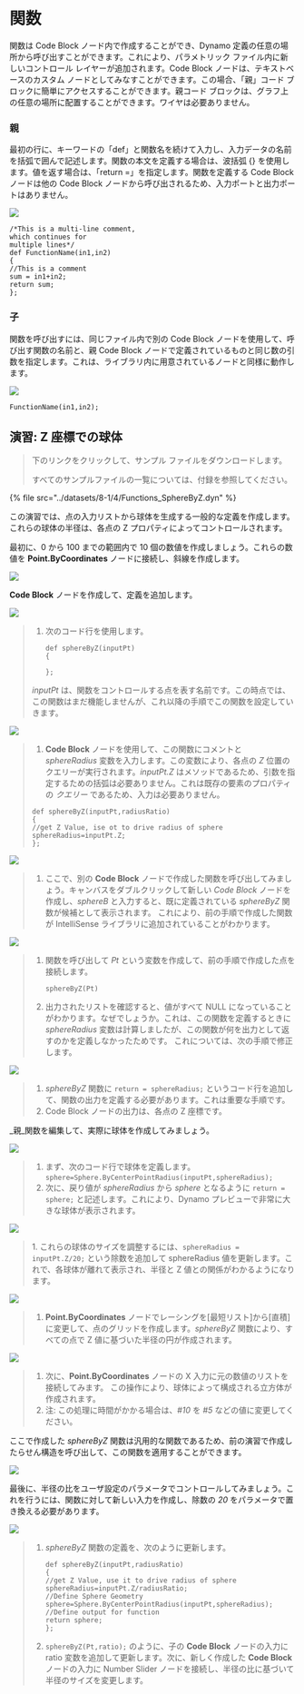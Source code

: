 # 関数

関数は Code Block ノード内で作成することができ、Dynamo 定義の任意の場所から呼び出すことができます。これにより、パラメトリック ファイル内に新しいコントロール レイヤーが追加されます。Code Block ノードは、テキストベースのカスタム ノードとしてみなすことができます。この場合、「親」コード ブロックに簡単にアクセスすることができます。親コード ブロックは、グラフ上の任意の場所に配置することができます。ワイヤは必要ありません。

### 親

最初の行に、キーワードの「def」と関数名を続けて入力し、入力データの名前を括弧で囲んで記述します。関数の本文を定義する場合は、波括弧 {} を使用します。値を返す場合は、「return =」を指定します。関数を定義する Code Block ノードは他の Code Block ノードから呼び出されるため、入力ポートと出力ポートはありません。

![](<../images/8-1/4/functions parent def.jpg>)

```
/*This is a multi-line comment,
which continues for
multiple lines*/
def FunctionName(in1,in2)
{
//This is a comment
sum = in1+in2;
return sum;
};
```

### 子

関数を呼び出すには、同じファイル内で別の Code Block ノードを使用して、呼び出す関数の名前と、親 Code Block ノードで定義されているものと同じ数の引数を指定します。これは、ライブラリ内に用意されているノードと同様に動作します。

![](<../images/8-1/4/functions children call def.jpg>)

```
FunctionName(in1,in2);
```

## 演習: Z 座標での球体

> 下のリンクをクリックして、サンプル ファイルをダウンロードします。
>
> すべてのサンプルファイルの一覧については、付録を参照してください。

{% file src="../datasets/8-1/4/Functions_SphereByZ.dyn" %}

この演習では、点の入力リストから球体を生成する一般的な定義を作成します。これらの球体の半径は、各点の Z プロパティによってコントロールされます。

最初に、0 から 100 までの範囲内で 10 個の数値を作成しましょう。これらの数値を **Point.ByCoordinates** ノードに接続し、斜線を作成します。

![](<../images/8-1/4/functions - exercise - 01.jpg>)

**Code Block** ノードを作成して、定義を追加します。

![](<../images/8-1/4/functions - exercise - 02.jpg>)

> 1. 次のコード行を使用します。
>
>    ```
>    def sphereByZ(inputPt)
>    {
>    
>    };
>    ```
>
> _inputPt_ は、関数をコントロールする点を表す名前です。この時点では、この関数はまだ機能しませんが、これ以降の手順でこの関数を設定していきます。

![](<../images/8-1/4/functions - exercise - 03.jpg>)

> 1. **Code Block** ノードを使用して、この関数にコメントと _sphereRadius_ 変数を入力します。この変数により、各点の _Z_ 位置のクエリーが実行されます。_inputPt.Z_ はメソッドであるため、引数を指定するための括弧は必要ありません。これは既存の要素のプロパティの _クエリー_ であるため、入力は必要ありません。
>
> ```
> def sphereByZ(inputPt,radiusRatio)
> {
> //get Z Value, ise ot to drive radius of sphere
> sphereRadius=inputPt.Z;
> };
> ```

![](<../images/8-1/4/functions - exercise - 04.jpg>)

> 1. ここで、別の **Code Block** ノードで作成した関数を呼び出してみましょう。キャンバスをダブルクリックして新しい _Code Block_ ノードを作成し、_sphereB_ と入力すると、既に定義されている _sphereByZ_ 関数が候補として表示されます。 これにより、前の手順で作成した関数が IntelliSense ライブラリに追加されていることがわかります。

![](<../images/8-1/4/functions - exercise - 05.jpg>)

> 1. 関数を呼び出して _Pt_ という変数を作成して、前の手順で作成した点を接続します。
>
>    ```
>    sphereByZ(Pt)
>    ```
> 2. 出力されたリストを確認すると、値がすべて NULL になっていることがわかります。なぜでしょうか。これは、この関数を定義するときに _sphereRadius_ 変数は計算しましたが、この関数が何を出力として返すのかを定義しなかったためです。 これについては、次の手順で修正します。

![](<../images/8-1/4/functions - exercise - 06.jpg>)

> 1. _sphereByZ_ 関数に `return = sphereRadius;` というコード行を追加して、関数の出力を定義する必要があります。これは重要な手順です。
> 2. Code Block ノードの出力は、各点の Z 座標です。

_親_関数を編集して、実際に球体を作成してみましょう。

![](<../images/8-1/4/functions - exercise - 07.jpg>)

> 1. まず、次のコード行で球体を定義します。`sphere=Sphere.ByCenterPointRadius(inputPt,sphereRadius);`
> 2. 次に、戻り値が _sphereRadius_ から _sphere_ となるように `return = sphere;` と記述します。これにより、Dynamo プレビューで非常に大きな球体が表示されます。

![](<../images/8-1/4/functions - exercise - 08.jpg>)

> 1\. これらの球体のサイズを調整するには、`sphereRadius = inputPt.Z/20;` という除数を追加して sphereRadius 値を更新します。これで、各球体が離れて表示され、半径と Z 値との関係がわかるようになります。

![](<../images/8-1/4/functions - exercise - 09.jpg>)

> 1. **Point.ByCoordinates** ノードでレーシングを[最短リスト]から[直積]に変更して、点のグリッドを作成します。_sphereByZ_ 関数により、すべての点で Z 値に基づいた半径の円が作成されます。

![](<../images/8-1/4/functions - exercise - 10.jpg>)

> 1. 次に、**Point.ByCoordinates** ノードの X 入力に元の数値のリストを接続してみます。 この操作により、球体によって構成される立方体が作成されます。
> 2. 注: この処理に時間がかかる場合は、_#10_ を _#5_ などの値に変更してください。

ここで作成した _sphereByZ_ 関数は汎用的な関数であるため、前の演習で作成したらせん構造を呼び出して、この関数を適用することができます。

![](<../images/8-1/4/functions - exercise - 11.jpg>)

最後に、半径の比をユーザ設定のパラメータでコントロールしてみましょう。これを行うには、関数に対して新しい入力を作成し、除数の _20_ をパラメータで置き換える必要があります。

![](<../images/8-1/4/functions - exercise - 12.jpg>)

> 1. _sphereByZ_ 関数の定義を、次のように更新します。
>
>    ```
>    def sphereByZ(inputPt,radiusRatio)
>    {
>    //get Z Value, use it to drive radius of sphere
>    sphereRadius=inputPt.Z/radiusRatio;
>    //Define Sphere Geometry
>    sphere=Sphere.ByCenterPointRadius(inputPt,sphereRadius);
>    //Define output for function
>    return sphere;
>    };
>    ```
> 2. `sphereByZ(Pt,ratio);` のように、子の **Code Block** ノードの入力に ratio 変数を追加して更新します。次に、新しく作成した **Code Block** ノードの入力に Number Slider ノードを接続し、半径の比に基づいて半径のサイズを変更します。
